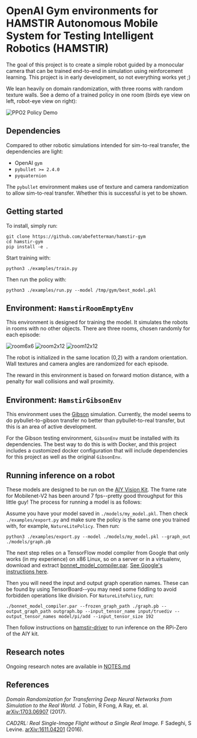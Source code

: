 # OpenAI Gym environments for HAMSTIR Autonomous Mobile System for Testing Intelligent Robotics (HAMSTIR)

The goal of this project is to create a simple robot guided by a monocular camera
that can be trained end-to-end in simulation using reinforcement learning. This 
project is in early development, so not everything works yet ;) 

We lean heavily on domain randomization, with three rooms with random texture walls.
See a demo of a trained policy in one room (birds eye view on left, robot-eye view
  on right):

![PPO2 Policy Demo](https://github.com/abefetterman/hamstir-gym/raw/master/images/train_demo.gif "PPO2 Policy Demo")

## Dependencies

Compared to other robotic simulations intended for sim-to-real transfer, the
dependencies are light:

*  OpenAI `gym`
*  `pybullet >= 2.4.0`
*  `pyquaternion`

The `pybullet` environment makes use of texture and camera randomization to allow
sim-to-real transfer. Whether this is successful is yet to be shown.

## Getting started

To install, simply run:

```
git clone https://github.com/abefetterman/hamstir-gym
cd hamstir-gym
pip install -e .
```

Start training with:

```
python3 ./examples/train.py
``` 

Then run the policy with:

```
python3 ./examples/run.py --model /tmp/gym/best_model.pkl
```

## Environment: `HamstirRoomEmptyEnv`

This environment is designed for training the model. It simulates the robots in 
rooms with no other objects. There are three rooms, chosen randomly for
each episode:

![room6x6](https://github.com/abefetterman/hamstir-gym/raw/master/images/room6x6.png "room6x6") ![room2x12](https://github.com/abefetterman/hamstir-gym/raw/master/images/room2x12.png "room2x12") ![room12x12](https://github.com/abefetterman/hamstir-gym/raw/master/images/room12x12.png "room12x12")

The robot is initialized in the same location (0,2) with a random orientation. Wall
textures and camera angles are randomized for each episode.

The reward in this environment is based on forward motion distance, with a penalty
for wall collisions and wall proximity.

## Environment: `HamstirGibsonEnv`

This environment uses the [Gibson](https://github.com/StanfordVL/GibsonEnv) simulation. 
Currently, the model seems to do pybullet-to-gibson transfer no better than 
pybullet-to-real transfer, but this is an area of active development.

For the Gibson testing environment, `GibsonEnv` must be installed with 
its dependencies. The best way to do this is with Docker, and this project includes
a customized docker configuration that will include dependencies for this project
as well as the original `GibsonEnv`. 

## Running inference on a robot

These models are designed to be run on the 
[AIY Vision Kit](https://aiyprojects.withgoogle.com/vision/). The frame rate for 
Mobilenet-V2 has been around 7 fps--pretty good throughput for this little guy! 
The process for running a model is as follows:

Assume you have your model saved in `./models/my_model.pkl`. Then check 
`./examples/export.py` and make sure the policy is the same one you trained with,
for example, `NatureLitePolicy`. Then run:

```
python3 ./examples/export.py --model ./models/my_model.pkl --graph_out ./models/graph.pb
```

The next step relies on a TensorFlow model compiler from Google that only works 
(in my experience) on x86 Linux, so on a server or in a virtualenv, download and extract 
[bonnet_model_compiler.par](https://dl.google.com/dl/aiyprojects/vision/bonnet_model_compiler_latest.tgz). [See Google's instructions here](https://aiyprojects.withgoogle.com/vision/#makers-guide).

Then you will need the input and output graph operation names. These can be found 
by using TensorBoard--you may need some fiddling to avoid forbidden operations 
like division. For `NatureLitePolicy`, run:

```
./bonnet_model_compiler.par --frozen_graph_path ./graph.pb --output_graph_path outgraph.bp --input_tensor_name input/truediv --output_tensor_names model/pi/add --input_tensor_size 192
```

Then follow instructions on [hamstir-driver](https://github.com/abefetterman/hamstir-driver)
to run inference on the RPi-Zero of the AIY kit. 

## Research notes

Ongoing research notes are available in [NOTES.md](./NOTES.md)

## References
 
_Domain Randomization for Transferring Deep Neural Networks from Simulation to the Real World._ 
J Tobin, R Fong, A Ray, et. al. 
[arXiv:1703.06907](https://arxiv.org/abs/1703.06907) (2017).

_CAD2RL: Real Single-Image Flight without a Single Real Image._ 
F Sadeghi, S Levine.
[arXiv:1611.04201](https://arxiv.org/abs/1611.04201) (2016).



